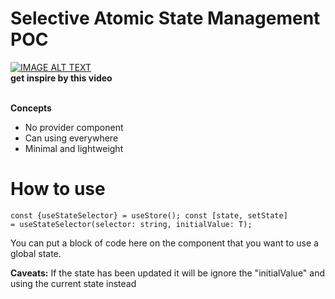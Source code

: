 # Selective Atomic State Management POC

[![IMAGE ALT TEXT](http://img.youtube.com/vi/f3Cn0CGytSQ/0.jpg)](http://www.youtube.com/watch?v=f3Cn0CGytSQ "Video Title")
<br />
**get inspire by this video**
<br />
<br />

**Concepts**

- No provider component
- Can using everywhere
- Minimal and lightweight

# How to use

<code>const {useStateSelector} = useStore();
const [state, setState] = useStateSelector(selector: string, initialValue: T);</code>

<p>You can put a block of code here on the component that you want to use a global state.</p>
<p><b>Caveats:</b> If the state has been updated it will be ignore the "initialValue" and using the current state instead</p>
